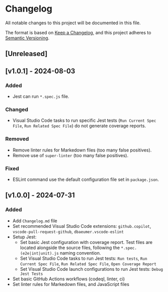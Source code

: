 # Changelog

All notable changes to this project will be documented in this file.

The format is based on [Keep a Changelog](https://keepachangelog.com/en/1.1.0/), and this project adheres to [Semantic Versioning](https://semver.org/spec/v2.0.0.html).

## [Unreleased]

## [v1.0.1] - 2024-08-03

### Added

- Jest can run `*.spec.js` file.

### Changed

- Visual Studio Code tasks to run specific Jest tests (`Run Current Spec File`, `Run Related Spec File`) do not generate coverage reports.

### Removed

- Remove linter rules for Markedown files (too many false positives).
- Remove use of `super-linter` (too many false positives).

### Fixed

- ESLint command use the default configuration file set in `package.json`.

## [v1.0.0] - 2024-07-31

### Added

- Add `Changelog.md` file
- Set recommended Visual Studio Code extensions: `github.copilot`, `vscode-pull-request-github`, `dbaeumer.vscode-eslint`
- Setup Jest:
  - Set basic Jest configuration with coverage report. Test files are located alongside the source files, following the `*.spec.(e2e|int|unit).js` naming convention.
  - Set Visual Studio Code tasks to run Jest tests: `Run tests`, `Run Current Spec File`, `Run Related Spec File`, `Open Coverage Report`
  - Set Visual Studio Code launch configurations to run Jest tests: `Debug Jest Tests`
- Set basic GitHub Actions workflows (codeql, linter, ci)
- Set linter rules for Markedown files, and JavaScript files
